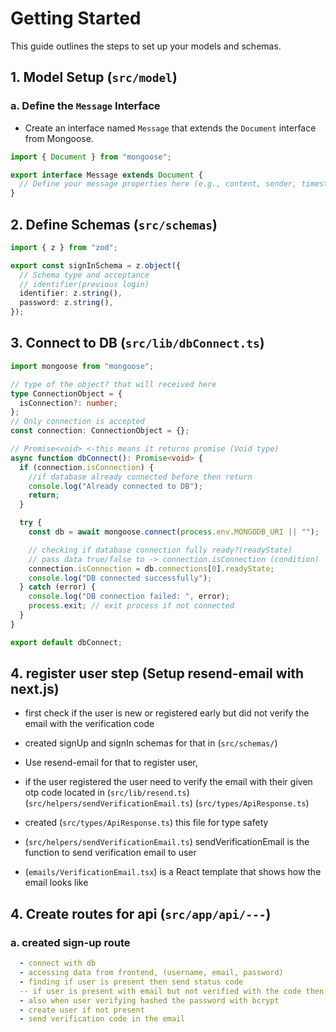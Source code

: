 # Getting Started

This guide outlines the steps to set up your models and schemas.

## 1. Model Setup (`src/model`)

### a. Define the `Message` Interface

- Create an interface named `Message` that extends the `Document` interface from Mongoose.

```typescript
import { Document } from "mongoose";

export interface Message extends Document {
  // Define your message properties here (e.g., content, sender, timestamp)
}
```

## 2. Define Schemas (`src/schemas`)

```typescript
import { z } from "zod";

export const signInSchema = z.object({
  // Schema type and acceptance
  // identifier(previous login)
  identifier: z.string(),
  password: z.string(),
});
```

## 3. Connect to DB (`src/lib/dbConnect.ts`)

```typescript
import mongoose from "mongoose";

// type of the object? that will received here
type ConnectionObject = {
  isConnection?: number;
};
// Only connection is accepted
const connection: ConnectionObject = {};

// Promise<void> <-this means it returns promise (Void type)
async function dbConnect(): Promise<void> {
  if (connection.isConnection) {
    //if database already connected before then return
    console.log("Already connected to DB");
    return;
  }

  try {
    const db = await mongoose.connect(process.env.MONGODB_URI || "");

    // checking if database connection fully ready?(readyState)
    // pass data true/false to -> connection.isConnection (condition)
    connection.isConnection = db.connections[0].readyState;
    console.log("DB connected successfully");
  } catch (error) {
    console.log("DB connection failed: ", error);
    process.exit; // exit process if not connected
  }
}

export default dbConnect;
```

## 4. register user step (Setup resend-email with next.js)

- first check if the user is new or registered early but did not verify the email with the verification code

- created signUp and signIn schemas for that in (`src/schemas/`)

- Use resend-email for that to register user,
- if the user registered the user need to verify the email with their given otp code located in (`src/lib/resend.ts`)(`src/helpers/sendVerificationEmail.ts`) (`src/types/ApiResponse.ts`)
- created (`src/types/ApiResponse.ts`) this file for type safety

- (`src/helpers/sendVerificationEmail.ts`) sendVerificationEmail is the function to send verification email to user
- (`emails/VerificationEmail.tsx`) is a React template that shows how the email looks like

## 4. Create routes for api (`src/app/api/---`)
### a. created sign-up route
```yaml
  - connect with db
  - accessing data from frontend, (username, email, password)
  - finding if user is present then send status code
  -- if user is present with email but not verified with the code then do work
  - also when user verifying hashed the password with bcrypt
  - create user if not present
  - send verification code in the email 
```